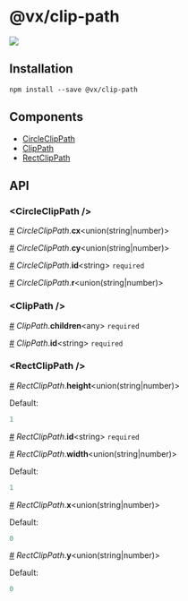 # @vx/clip-path

<a title="@vx/clip-path npm downloads" href="https://www.npmjs.com/package/@vx/clip-path">
  <img src="https://img.shields.io/npm/dm/@vx/clip-path.svg?style=flat-square" />
</a>


## Installation

```
npm install --save @vx/clip-path
```


## Components



  - [CircleClipPath](#circleclippath-)
  - [ClipPath](#clippath-)
  - [RectClipPath](#rectclippath-)

## API



### &lt;CircleClipPath /&gt;


<a name="CircleClipPath__cx" href="#CircleClipPath__cx">#</a> *CircleClipPath*.**cx**&lt;union(string|number)&gt;  

<a name="CircleClipPath__cy" href="#CircleClipPath__cy">#</a> *CircleClipPath*.**cy**&lt;union(string|number)&gt;  

<a name="CircleClipPath__id" href="#CircleClipPath__id">#</a> *CircleClipPath*.**id**&lt;string&gt; `required` 

<a name="CircleClipPath__r" href="#CircleClipPath__r">#</a> *CircleClipPath*.**r**&lt;union(string|number)&gt;  

### &lt;ClipPath /&gt;


<a name="ClipPath__children" href="#ClipPath__children">#</a> *ClipPath*.**children**&lt;any&gt; `required` 

<a name="ClipPath__id" href="#ClipPath__id">#</a> *ClipPath*.**id**&lt;string&gt; `required` 

### &lt;RectClipPath /&gt;


<a name="RectClipPath__height" href="#RectClipPath__height">#</a> *RectClipPath*.**height**&lt;union(string|number)&gt;  

Default:
```js
1
```


<a name="RectClipPath__id" href="#RectClipPath__id">#</a> *RectClipPath*.**id**&lt;string&gt; `required` 

<a name="RectClipPath__width" href="#RectClipPath__width">#</a> *RectClipPath*.**width**&lt;union(string|number)&gt;  

Default:
```js
1
```


<a name="RectClipPath__x" href="#RectClipPath__x">#</a> *RectClipPath*.**x**&lt;union(string|number)&gt;  

Default:
```js
0
```


<a name="RectClipPath__y" href="#RectClipPath__y">#</a> *RectClipPath*.**y**&lt;union(string|number)&gt;  

Default:
```js
0
```

